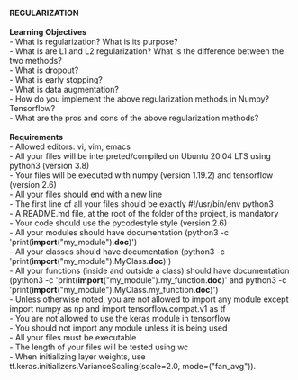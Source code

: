 <b>REGULARIZATION</b>
<br>
<br><b>Learning Objectives</b>
<br>- What is regularization? What is its purpose?
<br>- What is are L1 and L2 regularization? What is the difference between the two methods?
<br>- What is dropout?
<br>- What is early stopping?
<br>- What is data augmentation?
<br>- How do you implement the above regularization methods in Numpy? Tensorflow?
<br>- What are the pros and cons of the above regularization methods?
<br>
<br><b>Requirements</b>
<br>- Allowed editors: vi, vim, emacs
<br>- All your files will be interpreted/compiled on Ubuntu 20.04 LTS using python3 (version 3.8)
<br>- Your files will be executed with numpy (version 1.19.2) and tensorflow (version 2.6)
<br>- All your files should end with a new line
<br>- The first line of all your files should be exactly #!/usr/bin/env python3
<br>- A README.md file, at the root of the folder of the project, is mandatory
<br>- Your code should use the pycodestyle style (version 2.6)
<br>- All your modules should have documentation (python3 -c 'print(__import__("my_module").__doc__)')
<br>- All your classes should have documentation (python3 -c 'print(__import__("my_module").MyClass.__doc__)')
<br>- All your functions (inside and outside a class) should have documentation (python3 -c 'print(__import__("my_module").my_function.__doc__)' and python3 -c 'print(__import__("my_module").MyClass.my_function.__doc__)')
<br>- Unless otherwise noted, you are not allowed to import any module except import numpy as np and import tensorflow.compat.v1 as tf
<br>- You are not allowed to use the keras module in tensorflow
<br>- You should not import any module unless it is being used
<br>- All your files must be executable
<br>- The length of your files will be tested using wc
<br>- When initializing layer weights, use tf.keras.initializers.VarianceScaling(scale=2.0, mode=("fan_avg")).
